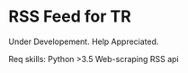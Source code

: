 # RSS Feed for TR

Under Developement. Help Appreciated.

Req skills:
Python >3.5
Web-scraping
RSS api
